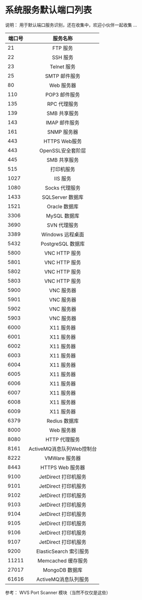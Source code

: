 # 系统服务默认端口列表

说明： 用于默认端口服务识别，还在收集中，欢迎小伙伴一起收集 ...

| 端口号 | 服务名称           | 
| ------------- |:-------------:|
|21|FTP 服务|
|22|SSH 服务|
|23|Telnet 服务|
|25|SMTP 邮件服务 |
|80 |Web 服务器|
|110|POP3 邮件服务|
|135|RPC 代理服务|
|139|SMB 共享服务|
|143|IMAP 邮件服务|
|161|SNMP 服务器|
|443|HTTPS Web服务|
|443|OpenSSL安全套阶层|
|445|SMB 共享服务|
|515|打印机服务|
|1027|IIS 服务|
|1080|Socks 代理服务|
|1433|SQLServer 数据库|
|1521| Oracle 数据库|
|3306|MySQL 数据库|
|3690|SVN 代理服务|
|3389|Windows 远程桌面|
|5432| PostgreSQL 数据库|
|5800|VNC HTTP 服务|
|5801|VNC HTTP 服务|
|5802|VNC HTTP 服务|
|5803|VNC HTTP 服务|
|5900|VNC 服务器|
|5901|VNC 服务器|
|5902|VNC 服务器|
|5903|VNC 服务器|
|6000|X11 服务器|
|6001|X11 服务器|
|6002|X11 服务器|
|6003|X11 服务器|
|6004|X11 服务器|
|6005|X11 服务器|
|6006|X11 服务器|
|6007|X11 服务器|
|6008|X11 服务器|
|6009|X11 服务器|
|6379| Redius 数据库|
|8000|Web 服务器|
|8080|HTTP 代理服务|
|8161|ActiveMQ消息队列Web控制台|
|8222|VMWare 服务器|
|8443|HTTPS Web 服务器|
|9100|JetDirect 打印机服务|
|9101|JetDirect 打印机服务|
|9102|JetDirect 打印机服务|
|9103|JetDirect 打印机服务|
|9104|JetDirect 打印机服务|
|9105|JetDirect 打印机服务|
|9106|JetDirect 打印机服务|
|9107|JetDirect 打印机服务|
|9200|ElasticSearch 索引服务|
|11211|Memcached 缓存服务|
|27017| MongoDB 数据库|
|61616|ActiveMQ消息队列服务|

参考： WVS Port Scanner 模块（当然不仅仅是这些）
